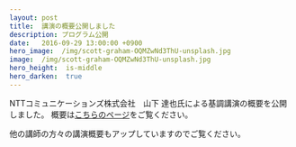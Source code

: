 ```yaml
---
layout: post
title:  講演の概要公開しました
description: プログラム公開
date:   2016-09-29 13:00:00 +0900
hero_image:  /img/scott-graham-OQMZwNd3ThU-unsplash.jpg
image:  /img/scott-graham-OQMZwNd3ThU-unsplash.jpg
hero_height:  is-middle
hero_darken:  true
---
```


NTTコミュニケーションズ株式会社　山下 達也氏による基調講演の概要を公開しました。
概要は[こちらのページ](/archives/2016/)をご覧ください。

他の講師の方々の講演概要もアップしていますのでご覧ください。